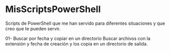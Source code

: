 # MisScriptsPowerShell
Scripts de PowerShell que me han servido para diferentes situaciones y que creo que te pueden servir.

01- Buscar por fecha y copiar en un directorio
Buscar archivos con la extensión y fecha de creación y los copia en un directorio de salida.
